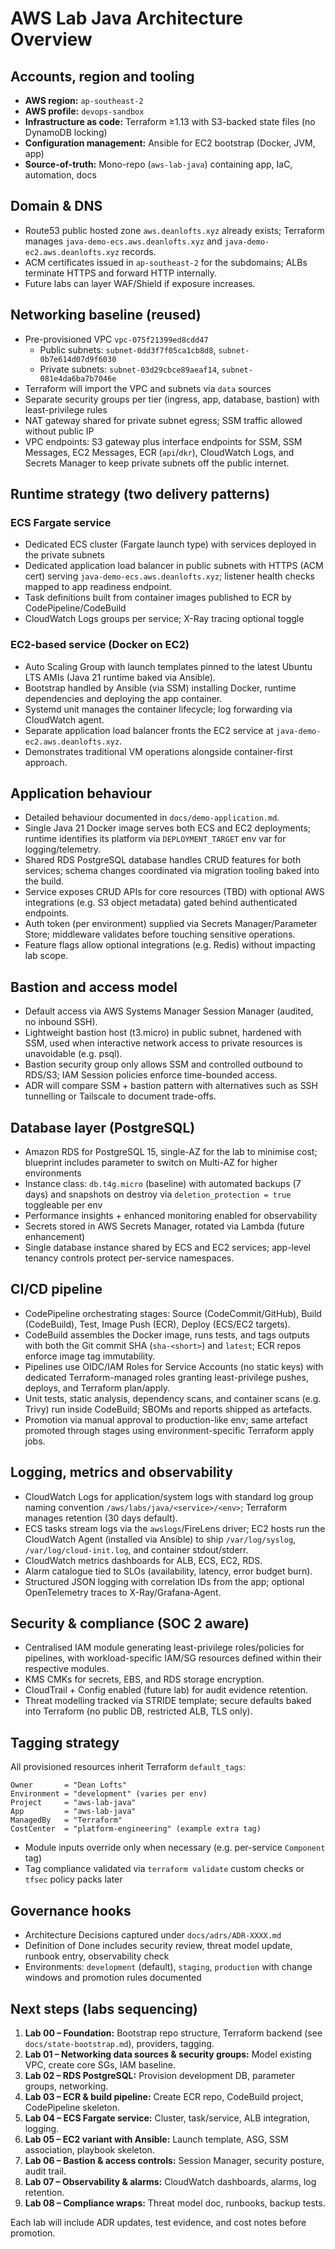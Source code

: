 # AWS Lab Java Architecture Overview

## Accounts, region and tooling

- **AWS region:** `ap-southeast-2`
- **AWS profile:** `devops-sandbox`
- **Infrastructure as code:** Terraform ≥1.13 with S3-backed state files (no DynamoDB locking)
- **Configuration management:** Ansible for EC2 bootstrap (Docker, JVM, app)
- **Source-of-truth:** Mono-repo (`aws-lab-java`) containing app, IaC, automation, docs

## Domain & DNS

- Route53 public hosted zone `aws.deanlofts.xyz` already exists; Terraform manages `java-demo-ecs.aws.deanlofts.xyz` and `java-demo-ec2.aws.deanlofts.xyz` records.
- ACM certificates issued in `ap-southeast-2` for the subdomains; ALBs terminate HTTPS and forward HTTP internally.
- Future labs can layer WAF/Shield if exposure increases.

## Networking baseline (reused)

- Pre-provisioned VPC `vpc-075f21399ed8cdd47`
  - Public subnets: `subnet-0dd3f7f05ca1cb8d8`, `subnet-0b7e614d07d9f6030`
  - Private subnets: `subnet-03d29cbce89aeaf14`, `subnet-081e4da6ba7b7046e`
- Terraform will import the VPC and subnets via `data` sources
- Separate security groups per tier (ingress, app, database, bastion) with least-privilege rules
- NAT gateway shared for private subnet egress; SSM traffic allowed without public IP
- VPC endpoints: S3 gateway plus interface endpoints for SSM, SSM Messages, EC2 Messages, ECR (`api`/`dkr`), CloudWatch Logs, and Secrets Manager to keep private subnets off the public internet.

## Runtime strategy (two delivery patterns)

### ECS Fargate service

- Dedicated ECS cluster (Fargate launch type) with services deployed in the private subnets
- Dedicated application load balancer in public subnets with HTTPS (ACM cert) serving `java-demo-ecs.aws.deanlofts.xyz`; listener health checks mapped to app readiness endpoint.
- Task definitions built from container images published to ECR by CodePipeline/CodeBuild
- CloudWatch Logs groups per service; X-Ray tracing optional toggle

### EC2-based service (Docker on EC2)

- Auto Scaling Group with launch templates pinned to the latest Ubuntu LTS AMIs (Java 21 runtime baked via Ansible).
- Bootstrap handled by Ansible (via SSM) installing Docker, runtime dependencies and deploying the app container.
- Systemd unit manages the container lifecycle; log forwarding via CloudWatch agent.
- Separate application load balancer fronts the EC2 service at `java-demo-ec2.aws.deanlofts.xyz`.
- Demonstrates traditional VM operations alongside container-first approach.

## Application behaviour

- Detailed behaviour documented in `docs/demo-application.md`.
- Single Java 21 Docker image serves both ECS and EC2 deployments; runtime identifies its platform via `DEPLOYMENT_TARGET` env var for logging/telemetry.
- Shared RDS PostgreSQL database handles CRUD features for both services; schema changes coordinated via migration tooling baked into the build.
- Service exposes CRUD APIs for core resources (TBD) with optional AWS integrations (e.g. S3 object metadata) gated behind authenticated endpoints.
- Auth token (per environment) supplied via Secrets Manager/Parameter Store; middleware validates before touching sensitive operations.
- Feature flags allow optional integrations (e.g. Redis) without impacting lab scope.

## Bastion and access model

- Default access via AWS Systems Manager Session Manager (audited, no inbound SSH).
- Lightweight bastion host (t3.micro) in public subnet, hardened with SSM, used when interactive network access to private resources is unavoidable (e.g. psql).
- Bastion security group only allows SSM and controlled outbound to RDS/S3; IAM Session policies enforce time-bounded access.
- ADR will compare SSM + bastion pattern with alternatives such as SSH tunnelling or Tailscale to document trade-offs.

## Database layer (PostgreSQL)

- Amazon RDS for PostgreSQL 15, single-AZ for the lab to minimise cost; blueprint includes parameter to switch on Multi-AZ for higher environments
- Instance class: `db.t4g.micro` (baseline) with automated backups (7 days) and snapshots on destroy via `deletion_protection = true` toggleable per env
- Performance insights + enhanced monitoring enabled for observability
- Secrets stored in AWS Secrets Manager, rotated via Lambda (future enhancement)
- Single database instance shared by ECS and EC2 services; app-level tenancy controls protect per-service namespaces.

## CI/CD pipeline

- CodePipeline orchestrating stages: Source (CodeCommit/GitHub), Build (CodeBuild), Test, Image Push (ECR), Deploy (ECS/EC2 targets).
- CodeBuild assembles the Docker image, runs tests, and tags outputs with both the Git commit SHA (`sha-<short>`) and `latest`; ECR repos enforce image tag immutability.
- Pipelines use OIDC/IAM Roles for Service Accounts (no static keys) with dedicated Terraform-managed roles granting least-privilege pushes, deploys, and Terraform plan/apply.
- Unit tests, static analysis, dependency scans, and container scans (e.g. Trivy) run inside CodeBuild; SBOMs and reports shipped as artefacts.
- Promotion via manual approval to production-like env; same artefact promoted through stages using environment-specific Terraform apply jobs.

## Logging, metrics and observability

- CloudWatch Logs for application/system logs with standard log group naming convention `/aws/labs/java/<service>/<env>`; Terraform manages retention (30 days default).
- ECS tasks stream logs via the `awslogs`/FireLens driver; EC2 hosts run the CloudWatch Agent (installed via Ansible) to ship `/var/log/syslog`, `/var/log/cloud-init.log`, and container stdout/stderr.
- CloudWatch metrics dashboards for ALB, ECS, EC2, RDS.
- Alarm catalogue tied to SLOs (availability, latency, error budget burn).
- Structured JSON logging with correlation IDs from the app; optional OpenTelemetry traces to X-Ray/Grafana-Agent.

## Security & compliance (SOC 2 aware)

- Centralised IAM module generating least-privilege roles/policies for pipelines, with workload-specific IAM/SG resources defined within their respective modules.
- KMS CMKs for secrets, EBS, and RDS storage encryption.
- CloudTrail + Config enabled (future lab) for audit evidence retention.
- Threat modelling tracked via STRIDE template; secure defaults baked into Terraform (no public DB, restricted ALB, TLS only).

## Tagging strategy

All provisioned resources inherit Terraform `default_tags`:

```
Owner       = "Dean Lofts"
Environment = "development" (varies per env)
Project     = "aws-lab-java"
App         = "aws-lab-java"
ManagedBy   = "Terraform"
CostCenter  = "platform-engineering" (example extra tag)
```

- Module inputs override only when necessary (e.g. per-service `Component` tag)
- Tag compliance validated via `terraform validate` custom checks or `tfsec` policy packs later

## Governance hooks

- Architecture Decisions captured under `docs/adrs/ADR-XXXX.md`
- Definition of Done includes security review, threat model update, runbook entry, observability check
- Environments: `development` (default), `staging`, `production` with change windows and promotion rules documented

## Next steps (labs sequencing)

1. **Lab 00 – Foundation:** Bootstrap repo structure, Terraform backend (see `docs/state-bootstrap.md`), providers, tagging.
2. **Lab 01 – Networking data sources & security groups:** Model existing VPC, create core SGs, IAM baseline.
3. **Lab 02 – RDS PostgreSQL:** Provision development DB, parameter groups, networking.
4. **Lab 03 – ECR & build pipeline:** Create ECR repo, CodeBuild project, CodePipeline skeleton.
5. **Lab 04 – ECS Fargate service:** Cluster, task/service, ALB integration, logging.
6. **Lab 05 – EC2 variant with Ansible:** Launch template, ASG, SSM association, playbook skeleton.
7. **Lab 06 – Bastion & access controls:** Session Manager, security posture, audit trail.
8. **Lab 07 – Observability & alarms:** CloudWatch dashboards, alarms, log retention.
9. **Lab 08 – Compliance wraps:** Threat model doc, runbooks, backup tests.

Each lab will include ADR updates, test evidence, and cost notes before promotion.
